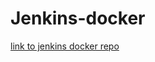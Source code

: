 # Jenkins-docker

[link to jenkins docker repo](https://github.com/swetank01/The-Devops-tools/tree/master/jenkins-lite)